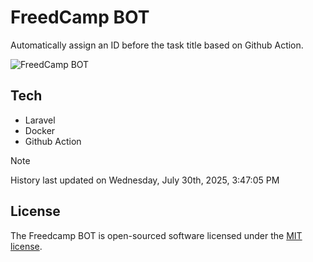 # FreedCamp BOT

Automatically assign an ID before the task title based on Github Action.

![FreedCamp BOT](https://repository-images.githubusercontent.com/737932867/7d34798b-2680-471c-b089-a78a718d3d6a)

## Tech

- Laravel
- Docker
- Github Action

> [!NOTE]  
> History last updated on Wednesday, July 30th, 2025, 3:47:05 PM

## License

The Freedcamp BOT is open-sourced software licensed under the [MIT license](https://opensource.org/licenses/MIT).
